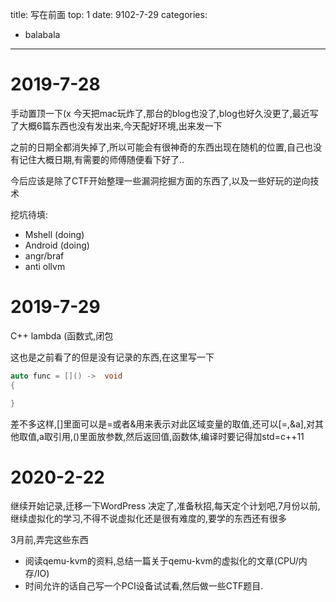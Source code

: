 title: 写在前面
top: 1
date: 9102-7-29
categories:
- balabala
---

# 2019-7-28

手动置顶一下(x
今天把mac玩炸了,那台的blog也没了,blog也好久没更了,最近写了大概6篇东西也没有发出来,今天配好环境,出来发一下

之前的日期全都消失掉了,所以可能会有很神奇的东西出现在随机的位置,自己也没有记住大概日期,有需要的师傅随便看下好了..


今后应该是除了CTF开始整理一些漏洞挖掘方面的东西了,以及一些好玩的逆向技术

挖坑待填:

- Mshell (doing)
- Android (doing)
- angr/braf
- anti ollvm

# 2019-7-29

C++ lambda (函数式,闭包

这也是之前看了的但是没有记录的东西,在这里写一下

```c++
auto func = []() ->  void
{

}
```

差不多这样,\[\]里面可以是=或者&用来表示对此区域变量的取值,还可以\[=,&a\],对其他取值,a取引用,()里面放参数,然后返回值,函数体,编译时要记得加std=c++11

# 2020-2-22

继续开始记录,迁移一下WordPress
决定了,准备秋招,每天定个计划吧,7月份以前,继续虚拟化的学习,不得不说虚拟化还是很有难度的,要学的东西还有很多

3月前,弄完这些东西

- 阅读qemu-kvm的资料,总结一篇关于qemu-kvm的虚拟化的文章(CPU/内存/IO)
- 时间允许的话自己写一个PCI设备试试看,然后做一些CTF题目.